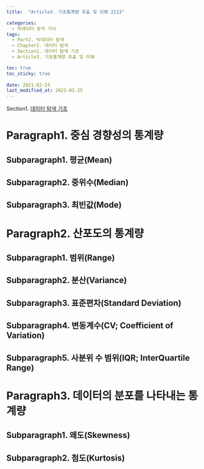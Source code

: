 ```yaml
---
title:  "Article3. 기초통계량 추출 및 이해 2213"

categories:
  - 빅데이터 분석 기사
tags: 
  - Part2. 빅데이터 탐색
  - Chapter2. 데이터 탐색
  - Section1. 데이터 탐색 기초
  - Article3. 기초통계량 추출 및 이해

toc: true
toc_sticky: true
 
date: 2021-02-23
last_modified_at: 2021-02-25
---
```


Section1. [데이터 탐색 기초]()

# Paragraph1. 중심 경향성의 통계량

## Subparagraph1. 평균(Mean)

## Subparagraph2. 중위수(Median)

## Subparagraph3. 최빈값(Mode)

# Paragraph2. 산포도의 통계량

## Subparagraph1. 범위(Range)

## Subparagraph2. 분산(Variance)

## Subparagraph3. 표준편차(Standard Deviation)

## Subparagraph4. 변동계수(CV; Coefficient of Variation)

## Subparagraph5. 사분위 수 범위(IQR; InterQuartile Range)

# Paragraph3. 데이터의 분포를 나타내는 통계량

## Subparagraph1. 왜도(Skewness)

## Subparagraph2. 첨도(Kurtosis)

